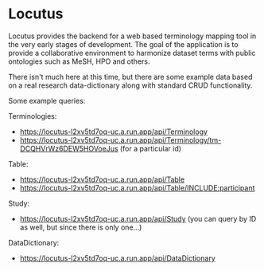 # Locutus 
Locutus provides the backend for a web based terminology mapping tool in the very early stages of development. The goal of the application is to provide a collaborative environment to harmonize dataset terms with public ontologies such as MeSH, HPO and others. 

There isn't much here at this time, but there are some example data based on a real research data-dictionary along with standard CRUD functionality. 

Some example queries: 

Terminologies: 
* https://locutus-l2xv5td7oq-uc.a.run.app/api/Terminology 
* https://locutus-l2xv5td7oq-uc.a.run.app/api/Terminology/tm-DCQHVrWz6DEW5HOVoeJus (for a particular id)

Table: 
* https://locutus-l2xv5td7oq-uc.a.run.app/api/Table 
* https://locutus-l2xv5td7oq-uc.a.run.app/api/Table/INCLUDE:participant

Study: 
* https://locutus-l2xv5td7oq-uc.a.run.app/api/Study (you can query by ID as well, but since there is only one...)
  
DataDictionary: 
* https://locutus-l2xv5td7oq-uc.a.run.app/api/DataDictionary

